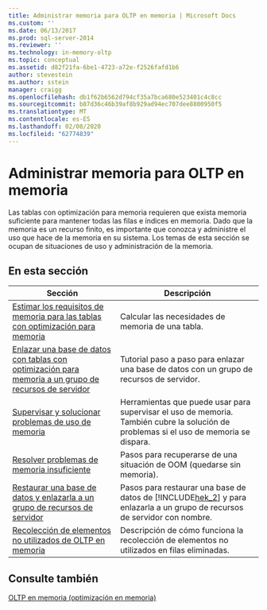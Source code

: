 ```yaml
---
title: Administrar memoria para OLTP en memoria | Microsoft Docs
ms.custom: ''
ms.date: 06/13/2017
ms.prod: sql-server-2014
ms.reviewer: ''
ms.technology: in-memory-oltp
ms.topic: conceptual
ms.assetid: d82f21fa-6be1-4723-a72e-f2526fafd1b6
author: stevestein
ms.author: sstein
manager: craigg
ms.openlocfilehash: db1f62b6562d794cf35a7bca680e523401c4c8cc
ms.sourcegitcommit: b87d36c46b39af8b929ad94ec707dee8800950f5
ms.translationtype: MT
ms.contentlocale: es-ES
ms.lasthandoff: 02/08/2020
ms.locfileid: "62774839"
---
```

# <a name="managing-memory-for-in-memory-oltp"></a>Administrar memoria para OLTP en memoria
  Las tablas con optimización para memoria requieren que exista memoria suficiente para mantener todas las filas e índices en memoria. Dado que la memoria es un recurso finito, es importante que conozca y administre el uso que hace de la memoria en su sistema. Los temas de esta sección se ocupan de situaciones de uso y administración de la memoria.  
  
## <a name="in-this-section"></a>En esta sección  
  
|Sección|Descripción|  
|-------------|-----------------|  
|[Estimar los requisitos de memoria para las tablas con optimización para memoria](../relational-databases/in-memory-oltp/memory-optimized-tables.md)|Calcular las necesidades de memoria de una tabla.|  
|[Enlazar una base de datos con tablas con optimización para memoria a un grupo de recursos de servidor](../relational-databases/in-memory-oltp/bind-a-database-with-memory-optimized-tables-to-a-resource-pool.md)|Tutorial paso a paso para enlazar una base de datos con un grupo de recursos de servidor.|  
|[Supervisar y solucionar problemas de uso de memoria](../relational-databases/in-memory-oltp/monitor-and-troubleshoot-memory-usage.md)|Herramientas que puede usar para supervisar el uso de memoria. También cubre la solución de problemas si el uso de memoria se dispara.|  
|[Resolver problemas de memoria insuficiente](../relational-databases/in-memory-oltp/resolve-out-of-memory-issues.md)|Pasos para recuperarse de una situación de OOM (quedarse sin memoria).|  
|[Restaurar una base de datos y enlazarla a un grupo de recursos de servidor](../relational-databases/in-memory-oltp/restore-a-database-and-bind-it-to-a-resource-pool.md)|Pasos para restaurar una base de datos de [!INCLUDE[hek_2](../includes/hek-2-md.md)] y para enlazarla a un grupo de recursos de servidor con nombre.|  
|[Recolección de elementos no utilizados de OLTP en memoria](../relational-databases/in-memory-oltp/in-memory-oltp-garbage-collection.md)|Descripción de cómo funciona la recolección de elementos no utilizados en filas eliminadas.|  
  
## <a name="see-also"></a>Consulte también  
 [OLTP en memoria &#40;optimización en memoria&#41;](../relational-databases/in-memory-oltp/in-memory-oltp-in-memory-optimization.md)  
  
  
